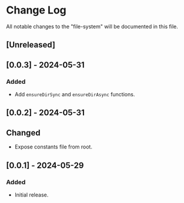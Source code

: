 # Change Log

All notable changes to the "file-system" will be documented in this file.

## [Unreleased]

## [0.0.3] - 2024-05-31

### Added

- Add `ensureDirSync` and `ensureDirAsync` functions.

## [0.0.2] - 2024-05-31

## Changed

- Expose constants file from root.

## [0.0.1] - 2024-05-29

### Added

- Initial release.

<!--
See: https://common-changelog.org/

## [0.0.1] - 2023-01-01

### Changed

### Added

### Removed

### Fixed
-->
